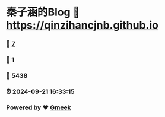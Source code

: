 # 秦子涵的Blog :link: https://qinzihancjnb.github.io 
### :page_facing_up: [7](https://qinzihancjnb.github.io/tag.html) 
### :speech_balloon: 1 
### :hibiscus: 5438 
### :alarm_clock: 2024-09-21 16:33:15 
### Powered by :heart: [Gmeek](https://github.com/Meekdai/Gmeek)
